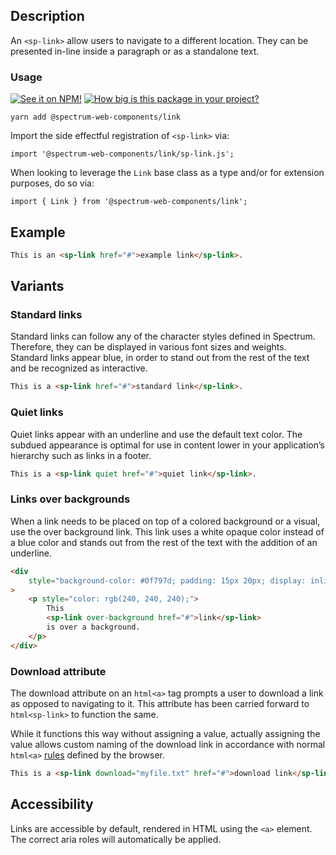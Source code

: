 ## Description

An `<sp-link>` allow users to navigate to a different location. They can be presented in-line inside a paragraph or as a standalone text.

### Usage

[![See it on NPM!](https://img.shields.io/npm/v/@spectrum-web-components/link?style=for-the-badge)](https://www.npmjs.com/package/@spectrum-web-components/link)
[![How big is this package in your project?](https://img.shields.io/bundlephobia/minzip/@spectrum-web-components/link?style=for-the-badge)](https://bundlephobia.com/result?p=@spectrum-web-components/link)

```
yarn add @spectrum-web-components/link
```

Import the side effectful registration of `<sp-link>` via:

```
import '@spectrum-web-components/link/sp-link.js';
```

When looking to leverage the `Link` base class as a type and/or for extension purposes, do so via:

```
import { Link } from '@spectrum-web-components/link';
```

## Example

<!-- prettier-ignore -->
```html
This is an <sp-link href="#">example link</sp-link>.
```

## Variants

### Standard links

Standard links can follow any of the character styles defined in Spectrum. Therefore, they can be displayed in various font sizes and weights. Standard links appear blue, in order to stand out from the rest of the text and be recognized as interactive.

<!-- prettier-ignore -->
```html
This is a <sp-link href="#">standard link</sp-link>.
```

### Quiet links

Quiet links appear with an underline and use the default text color. The subdued appearance is optimal for use in content lower in your application’s hierarchy such as links in a footer.

<!-- prettier-ignore -->
```html
This is a <sp-link quiet href="#">quiet link</sp-link>.
```

### Links over backgrounds

When a link needs to be placed on top of a colored background or a visual, use the over background link. This link uses a white opaque color instead of a blue color and stands out from the rest of the text with the addition of an underline.

```html
<div
    style="background-color: #0f797d; padding: 15px 20px; display: inline-block;"
>
    <p style="color: rgb(240, 240, 240);">
        This
        <sp-link over-background href="#">link</sp-link>
        is over a background.
    </p>
</div>
```

### Download attribute

The download attribute on an `html<a>` tag prompts a user to download a link as opposed to navigating to it. This attribute has been carried forward to `html<sp-link>` to function the same.

While it functions this way without assigning a value, actually assigning the value allows custom naming of the download link in accordance
with normal `html<a>` [rules](https://developer.mozilla.org/en-US/docs/Web/HTML/Element/a) defined by the browser.

<!-- prettier-ignore -->
```html
This is a <sp-link download="myfile.txt" href="#">download link</sp-link>.
```

## Accessibility

Links are accessible by default, rendered in HTML using the `<a>` element. The correct aria roles will automatically be applied.
